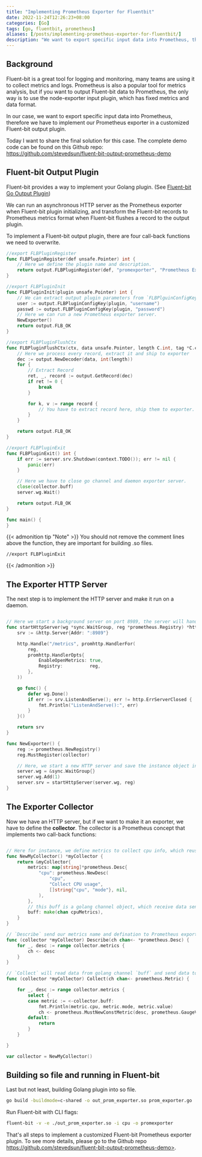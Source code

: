 ```yaml
---
title: "Implementing Prometheus Exporter for Fluentbit"
date: 2022-11-24T12:26:23+08:00
categories: [Go]
tags: [go, fluentbit, prometheus]
aliases: [/posts/implementing-prometheus-exporter-for-fluentbit/]
description: "We want to export specific input data into Prometheus, therefore we have to implement our Prometheus exporter in a customized Fluent-bit output plugin."
---
```


## Background

Fluent-bit is a great tool for logging and monitoring, many teams are using it to collect metrics and logs. Prometheus is also a popular tool for metrics analysis, but if you want to output Fluent-bit data to Prometheus, the only way is to use the node-exporter input plugin, which has fixed metrics and data format.

In our case, we want to export specific input data into Prometheus, therefore we have to implement our Prometheus exporter in a customized Fluent-bit output plugin.

Today I want to share the final solution for this case. The complete demo code can be found on this Github repo: <https://github.com/stevedsun/fluent-bit-output-prometheus-demo>

## Fluent-bit Output Plugin

Fluent-bit provides a way to implement your Golang plugin. (See [Fluent-bit Go Output Plugin](https://docs.fluentbit.io/manual/v/1.9-pre/development/golang-output-plugins))

We can run an asynchronous HTTP server as the Prometheus exporter when Fluent-bit plugin initializing, and transform the Fluent-bit records to Prometheus metrics format when Fluent-bit flushes a record to the output plugin.

To implement a Fluent-bit output plugin, there are four call-back functions we need to overwrite.

```go
//export FLBPluginRegister
func FLBPluginRegister(def unsafe.Pointer) int {
    // Here we define the plugin name and description.
	return output.FLBPluginRegister(def, "promexporter", "Prometheus Exporter")
}

//export FLBPluginInit
func FLBPluginInit(plugin unsafe.Pointer) int {
    // We can extract output plugin parameters from `FLBPlguinConfigKey`.
	user := output.FLBPluginConfigKey(plugin, "username")
	passwd := output.FLBPluginConfigKey(plugin, "password")
    // Here we can run a new Prometheus exporter server.
	NewExporter()
	return output.FLB_OK
}

//export FLBPluginFlushCtx
func FLBPluginFlushCtx(ctx, data unsafe.Pointer, length C.int, tag *C.char) int {
    // Here we process every record, extract it and ship to exporter
	dec := output.NewDecoder(data, int(length))
	for {
		// Extract Record
		ret, _, record := output.GetRecord(dec)
		if ret != 0 {
			break
		}

		for k, v := range record {
			// You have to extract record here, ship them to exporter.
		}
	}

	return output.FLB_OK
}

//export FLBPluginExit
func FLBPluginExit() int {
	if err := server.srv.Shutdown(context.TODO()); err != nil {
		panic(err)
	}

    // Here we have to close go channel and daemon exporter server.
	close(collector.buff)
	server.wg.Wait()

	return output.FLB_OK
}

func main() {
}

```

{{< admonition tip "Note" >}}
You should not remove the comment lines above the function, they are important for building .so files.

```
//export FLBPluginExit
```

{{< /admonition >}}

## The Exporter HTTP Server

The next step is to implement the HTTP server and make it run on a daemon.

```go

// Here we start a background server on port 8989, the server will handle `/metrics` path, prometheus exporter will implement the handler.
func startHttpServer(wg *sync.WaitGroup, reg *prometheus.Registry) *http.Server {
	srv := &http.Server{Addr: ":8989"}

	http.Handle("/metrics", promhttp.HandlerFor(
		reg,
		promhttp.HandlerOpts{
			EnableOpenMetrics: true,
			Registry:          reg,
		},
	))

	go func() {
		defer wg.Done()
		if err := srv.ListenAndServe(); err != http.ErrServerClosed {
			fmt.Println("ListenAndServe():", err)
		}
	}()

	return srv
}

func NewExporter() {
	reg := prometheus.NewRegistry()
	reg.MustRegister(collector)

    // Here, we start a new HTTP server and save the instance object into a golang sync.WaitGroup, so that we can watch its status in `FLBPluginExit`
	server.wg = &sync.WaitGroup{}
	server.wg.Add(1)
	server.srv = startHttpServer(server.wg, reg)
}

```

## The Exporter Collector

Now we have an HTTP server, but if we want to make it an exporter, we have to define the **collector**. The collector is a Prometheus concept that implements two call-back functions:

```go

// Here for instance, we define metrics to collect cpu info, which reuses the default Fluent-bit CPU metrics input data
func NewMyCollector() *myCollector {
	return &myCollector{
		metrics: map[string]*prometheus.Desc{
			"cpu": prometheus.NewDesc(
				"cpu",
				"Collect CPU usage",
				[]string{"cpu", "mode"}, nil,
			),
		},
		// this buff is a golang channel object, which receive data sending from `FLBPluginFlushCtx` function
		buff: make(chan cpuMetrics),
	}
}

// `Describe` send our metrics name and defination to Prometheus exporter
func (collector *myCollector) Describe(ch chan<- *prometheus.Desc) {
	for _, desc := range collector.metrics {
		ch <- desc
	}
}

// `Collect` will read data from golang channel `buff` and send data to HTTP server handler
func (collector *myCollector) Collect(ch chan<- prometheus.Metric) {

	for _, desc := range collector.metrics {
		select {
		case metric := <-collector.buff:
			fmt.Println(metric.cpu, metric.mode, metric.value)
			ch <- prometheus.MustNewConstMetric(desc, prometheus.GaugeValue, metric.value, metric.cpu, metric.mode)
		default:
			return
		}
	}

}

var collector = NewMyCollector()
```

## Building so file and running in Fluent-bit

Last but not least, building Golang plugin into so file.

```bash
go build -buildmode=c-shared -o out_prom_exporter.so prom_exporter.go
```

Run Fluent-bit with CLI flags:

```bash
fluent-bit -v -e ./out_prom_exporter.so -i cpu -o promexporter
```

That's all steps to implement a customized Fluent-bit Prometheus exporter plugin. To see more details, please go to the Github repo https://github.com/stevedsun/fluent-bit-output-prometheus-demo>.
